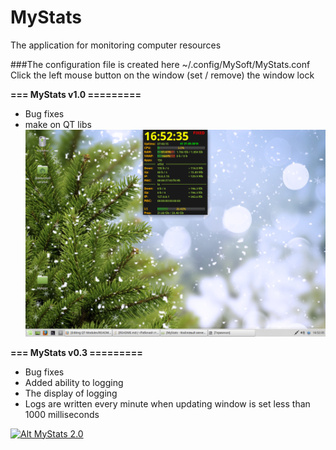 # MyStats
The application for monitoring computer resources

###The configuration file is created here ~/.config/MySoft/MyStats.conf
     Click the left mouse button on the window (set / remove) the window lock

**=== MyStats v1.0 =========**

* Bug fixes
* make on QT libs
![Alt MyStats 1.0](MyStats/C++_QT/v1_0.png)

**=== MyStats v0.3 =========**

* Bug fixes
* Added ability to logging
* The display of logging
* Logs are written every minute when updating window is set less than 1000 milliseconds

[![Alt MyStats 2.0](https://img.youtube.com/vi/HmseIjREyPI/0.jpg)](http://www.youtube.com/watch?v=HmseIjREyPI)
